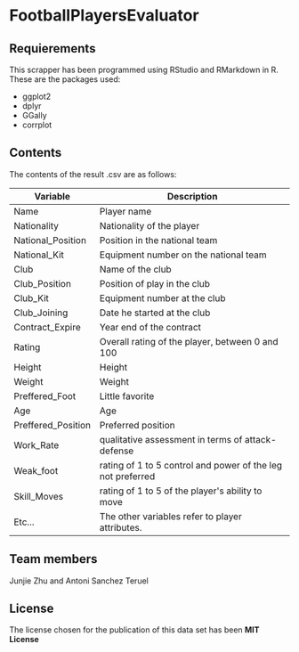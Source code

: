 # FootballPlayersEvaluator

## Requierements
This scrapper has been programmed using RStudio and RMarkdown in R. These are the packages used:  
* ggplot2
* dplyr
* GGally
* corrplot


## Contents 
The contents of the result .csv are as follows:

Variable | Description
------------------ | -------------------
Name | Player name
Nationality | Nationality of the player
National_Position | Position in the national team
National_Kit | Equipment number on the national team
Club | Name of the club
Club_Position | Position of play in the club
Club_Kit | Equipment number at the club
Club_Joining | Date he started at the club
Contract_Expire | Year end of the contract
Rating | Overall rating of the player, between 0 and 100
Height | Height
Weight | Weight
Preffered_Foot | Little favorite
Age | Age
Preffered_Position | Preferred position
Work_Rate | qualitative assessment in terms of attack-defense
Weak_foot | rating of 1 to 5 control and power of the leg not preferred
Skill_Moves | rating of 1 to 5 of the player's ability to move
Etc... | The other variables refer to player attributes.


## Team members
Junjie Zhu and Antoni Sanchez Teruel

## License
The license chosen for the publication of this data set has been **MIT License**
